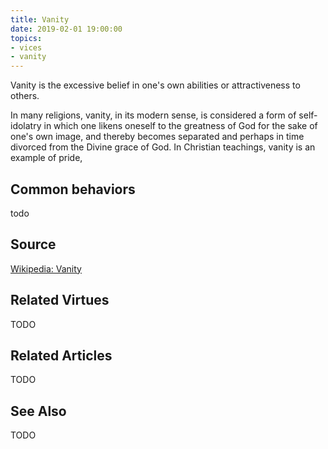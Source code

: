 ```yaml
---
title: Vanity
date: 2019-02-01 19:00:00
topics: 
- vices
- vanity
---
```


Vanity is the excessive belief in one's own abilities or attractiveness to others. 

In many religions, vanity, in its modern sense, is considered a form of self-idolatry in which one likens oneself to the greatness of God for the sake of one's own image, and thereby becomes separated and perhaps in time divorced from the Divine grace of God. In Christian teachings, vanity is an example of pride,


## Common behaviors
todo

## Source
[Wikipedia: Vanity](https://en.wikipedia.org/wiki/Vanity)
   
## Related Virtues
TODO

## Related Articles
TODO

## See Also
TODO
